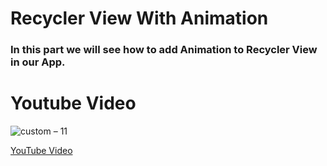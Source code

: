# Recycler View With Animation
### In this part we will see how to add Animation to Recycler View in our App.

# Youtube Video
![custom – 11](https://user-images.githubusercontent.com/42198187/99265799-1cbf7d80-2848-11eb-87f4-42e66e6721a6.png)

[YouTube Video ](https://youtu.be/GO7kSFWieCU)


